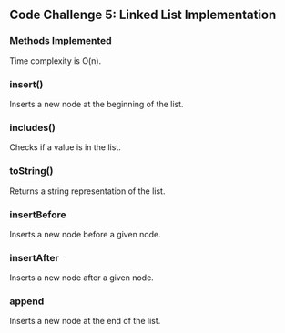 ## Code Challenge 5: Linked List Implementation

### Methods Implemented

Time complexity is O(n).

### insert()

Inserts a new node at the beginning of the list.

### includes()

Checks if a value is in the list.

### toString()

Returns a string representation of the list.

### insertBefore

Inserts a new node before a given node.

### insertAfter

Inserts a new node after a given node.

### append

Inserts a new node at the end of the list.

